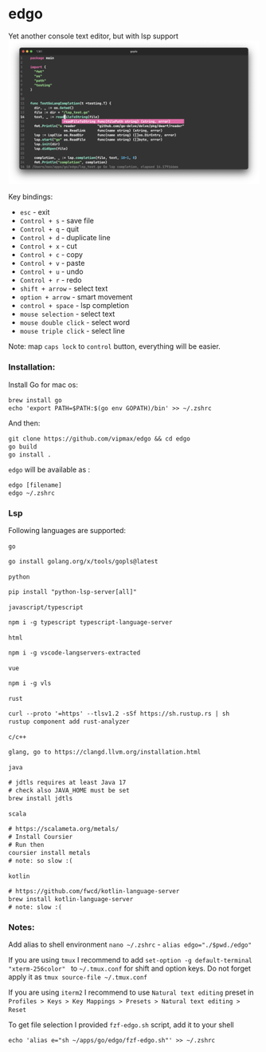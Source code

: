 # edgo
Yet another console text editor, but with lsp support
![editor](screen.png)

Key bindings:
- `esc` - exit
- `Control + s` - save file
- `Control + q` - quit
- `Control + d` - duplicate line
- `Control + x` - cut 
- `Control + c` - copy 
- `Control + v` - paste
- `Control + u` - undo
- `Control + r` - redo
- `shift + arrow` - select text
- `option + arrow` - smart movement
- `control + space` - lsp completion
- `mouse selection`  - select text 
- `mouse double click`  - select word 
- `mouse triple click`  - select line

Note: map `caps lock` to `control` button, everything will be easier.   


### Installation:

Install Go for mac os:
```
brew install go 
echo 'export PATH=$PATH:$(go env GOPATH)/bin' >> ~/.zshrc
```
And then:   
```shell
git clone https://github.com/vipmax/edgo && cd edgo
go build 
go install .
```

`edgo` will be available as :
```
edgo [filename]
edgo ~/.zshrc 
```
### Lsp
Following languages are supported:

`go`
```shell  
go install golang.org/x/tools/gopls@latest
```

`python`
```shell  
pip install "python-lsp-server[all]"
```

`javascript/typescript`
```shell  
npm i -g typescript typescript-language-server
```

`html`
```shell  
npm i -g vscode-langservers-extracted
```

`vue`
```shell  
npm i -g vls
```

`rust`
```shell  
curl --proto '=https' --tlsv1.2 -sSf https://sh.rustup.rs | sh
rustup component add rust-analyzer
```

`c/c++`
```shell  
glang, go to https://clangd.llvm.org/installation.html
```

`java`
```shell  
# jdtls requires at least Java 17
# check also JAVA_HOME must be set 
brew install jdtls
```

`scala`
```shell  
# https://scalameta.org/metals/
# Install Coursier
# Run then 
coursier install metals
# note: so slow :(
```

`kotlin`
```shell  
# https://github.com/fwcd/kotlin-language-server
brew install kotlin-language-server
# note: slow :(
```


### Notes:  
Add alias to  shell environment `nano ~/.zshrc` - `alias edgo="./$pwd./edgo"`


If you are using `tmux` I recommend to add `set-option -g default-terminal "xterm-256color" ` to `~/.tmux.conf`  for shift and option keys. Do not forget apply it as `tmux source-file ~/.tmux.conf`  

If you are using `iterm2` I recommend to use `Natural text editing` preset in `Profiles > Keys > Key Mappings > Presets > Natural text editing > Reset ` 

To get file selection I provided `fzf-edgo.sh` script, add it to your shell  
``` shell
echo 'alias e="sh ~/apps/go/edgo/fzf-edgo.sh"' >> ~/.zshrc
```